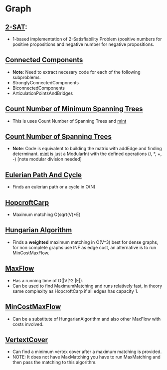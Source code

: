 # Graph
## [2-SAT](./Codes/Graph/2-SAT.cpp): 
  * 1-based implementation of 2-Satisfiability Problem (positive numbers for positive propositions and negative number for negative propositions.

## [Connected Components](./Codes/Graph/ConnectedComponnents.cpp)
  * <b>Note</b>: Need to extract necesary code for each of the following subproblems.
  * StronglyConnectedComponents
  * BiconnectedComponents
  * ArticulationPointsAndBridges

## [Count Number of Minimum Spanning Trees](./Codes/Graph/CountMinimumSpanningTree.cpp)
  * This is uses Count Number of Spanning Trees and [mint](/cjtoribio/Algorithms/Codes/Math/ModInt.cpp#L68) 

## [Count Number of Spanning Trees](./Codes/Graph/CountSpanningTree.cpp)
  * <b>Note</b>: Code is equivalent to building the matrix with addEdge and finding determinant. [mint](/cjtoribio/Algorithms/Codes/Math/ModInt.cpp#L68) is just a ModularInt with the defined operations (/, *, +, -) [note modular division needed]

## [Eulerian Path And Cycle](./Codes/Graph/EulerianPathAndCycle) 
  * Finds an eulerian path or a cycle in O(N)

## [HopcroftCarp](./Codes/Graph/EulerianPathAndCycle)
  * Maximum matching O(sqrt(V)*E)

## [Hungarian Algorithm](./Graph/MaxFlow%5BDinics-EdgeList%5D.cpp)
  * Finds a <b>weighted</b> maximum matching in O(V^3) best for dense graphs, for non complete graphs use INF as edge cost, an alternative is to run MinCostMaxFlow.

## [MaxFlow](./Codes/Graph/MincostMaxflow%5BAdjMatrix%5D.cpp)
  * Has a running time of O(|V|^2 |E|). 
  * Can be used to find MaximumMatching and runs relatively fast, in theory same complexity as HopcroftCarp if all edges has capacity 1. 

## [MinCostMaxFlow](./Codes/Graph/MincostMaxflow%5BAdjMatrix%5D.cpp)
  * Can be a substitute of HungarianAlgorithm and also other MaxFlow with costs involved.

## [VertextCover](./Codes/Graph/VertexCover.cpp)
  * Can find a minimum vertex cover after a maximum matching is provided. 
  * NOTE: It does not have MaxMatching you have to run MaxMatching and then pass the matching to this algorithm.
